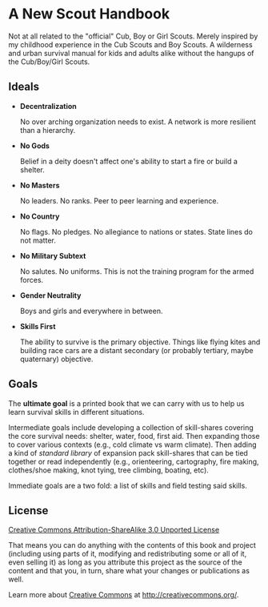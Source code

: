 # A New Scout Handbook
Not at all related to the "official" Cub, Boy or Girl Scouts. Merely inspired by my childhood experience in the Cub Scouts and Boy Scouts. A wilderness and urban survival manual for kids and adults alike without the hangups of the Cub/Boy/Girl Scouts.

## Ideals
* **Decentralization**

  No over arching organization needs to exist. A network is more resilient than a hierarchy.

* **No Gods**

  Belief in a deity doesn't affect one's ability to start a fire or build a shelter.

* **No Masters**

  No leaders. No ranks. Peer to peer learning and experience.

* **No Country**

  No flags. No pledges. No allegiance to nations or states. State lines do not matter.

* **No Military Subtext**

  No salutes. No uniforms. This is not the training program for the armed forces.

* **Gender Neutrality**

  Boys and girls and everywhere in between.

* **Skills First**

  The ability to survive is the primary objective. Things like flying kites and building race cars are a distant secondary (or probably tertiary, maybe quaternary) objective.

## Goals
The **ultimate goal** is a printed book that we can carry with us to help us learn survival skills in different situations.

Intermediate goals include developing a collection of skill-shares covering the core survival needs: shelter, water, food, first aid. Then expanding those to cover various contexts (e.g., cold climate vs warm climate). Then adding a kind of *standard library* of expansion pack skill-shares that can be tied together or read independently (e.g., orienteering, cartography, fire making, clothes/shoe making, knot tying, tree climbing, boating, etc).

Immediate goals are a two fold: a list of skills and field testing said skills.

## License
[Creative Commons Attribution-ShareAlike 3.0 Unported License](http://creativecommons.org/licenses/by-sa/3.0/ "license")

That means you can do anything with the contents of this book and project (including using parts of it, modifying and redistributing some or all of it, even selling it) as long as you attribute this project as the source of the content and that you, in turn, share what your changes or publications as well.

Learn more about [Creative Commons](http://creativecommons.org) at <http://creativecommons.org/>.
